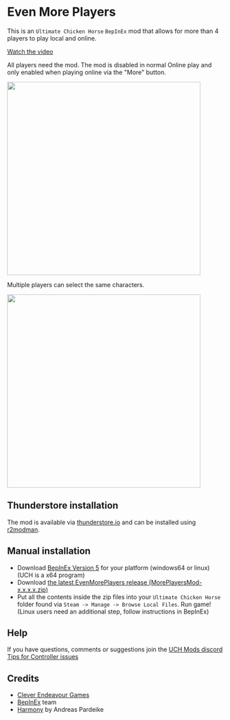 # Even More Players
This is an `Ultimate Chicken Horse` `BepInEx` mod that allows for more than 4 players to play local and online.

[Watch the video](https://user-images.githubusercontent.com/1382274/167601047-5b48eaa5-2b1d-42b3-8db4-5b271f7f2475.mp4)

All players need the mod.
The mod is disabled in normal Online play and only enabled when playing online via the "More" button.

<img src="https://user-images.githubusercontent.com/1382274/175807071-2c539967-54fc-4857-938e-7a339503e0e5.png" width="450px">

Multiple players can select the same characters.

<img src="https://user-images.githubusercontent.com/1382274/175807653-008070e2-1e49-4d21-8df5-0f36ef5b2c50.png" width="450px">


## Thunderstore installation
The mod is available via [thunderstore.io](https://thunderstore.io/c/ultimate-chicken-horse/p/murks/Even_More_Players/) and can be installed using [r2modman](https://github.com/ebkr/r2modmanPlus/releases/latest).

## Manual installation
- Download [BepInEx Version 5](https://github.com/BepInEx/BepInEx/releases/latest) for your platform (windows64 or linux) (UCH is a x64 program)
- Download [the latest EvenMorePlayers release (MorePlayersMod-x.x.x.x.zip)](https://github.com/batram/UCH-EvenMorePlayers/releases) 
- Put all the contents inside the zip files into your `Ultimate Chicken Horse` folder found via `Steam -> Manage -> Browse Local Files`.
Run game! (Linux users need an additional step, follow instructions in BepInEx)

## Help
If you have questions, comments or suggestions join the [UCH Mods discord](https://discord.gg/DACBGXVww7)
[Tips for Controller issues](https://github.com/batram/UCH-EvenMorePlayers/wiki/Controller-Input-Issues)


## Credits
- [Clever Endeavour Games](https://www.cleverendeavourgames.com/)
- [BepInEx](https://github.com/BepInEx/BepInEx) team
- [Harmony](https://github.com/pardeike/Harmony) by Andreas Pardeike




